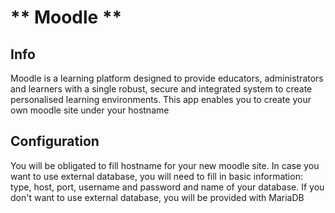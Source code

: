 # ** Moodle **

## Info
Moodle is a learning platform designed to provide educators, administrators and learners with a single robust, 
secure and integrated system to create personalised learning environments. This app enables you to create your own
moodle site under your hostname

## Configuration
You will be obligated to fill hostname for your new moodle site. In case you want to use external database, 
you will need to fill in basic information: type, host, port, username and password and name of your database.
If you don't want to use external database, you will be provided  with MariaDB
